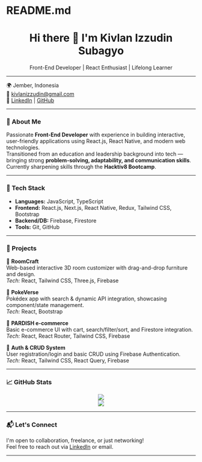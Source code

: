 # README.md
<h1 align="center">Hi there 👋 I'm Kivlan Izzudin Subagyo</h1>

<p align="center">
  Front-End Developer | React Enthusiast | Lifelong Learner  
</p>

---

🌍 Jember, Indonesia  
📧 kivlanizzudin@gmail.com  
🔗 [LinkedIn](https://www.linkedin.com/in/kivlan-izzudin-subagyo-524388171/) | [GitHub](https://github.com/Kivlanizzu)

---

### 🚀 About Me

Passionate **Front-End Developer** with experience in building interactive, user-friendly applications using React.js, React Native, and modern web technologies.  
Transitioned from an education and leadership background into tech — bringing strong **problem-solving, adaptability, and communication skills**.  
Currently sharpening skills through the **Hacktiv8 Bootcamp**.  

---

### 🧠 Tech Stack

- **Languages:** JavaScript, TypeScript  
- **Frontend:** React.js, Next.js, React Native, Redux, Tailwind CSS, Bootstrap  
- **Backend/DB:** Firebase, Firestore  
- **Tools:** Git, GitHub

---

### 💼 Projects

🔹 **RoomCraft**  
Web-based interactive 3D room customizer with drag-and-drop furniture and design.  
_Tech:_ React, Tailwind CSS, Three.js, Firebase

🔹 **PokeVerse**  
Pokédex app with search & dynamic API integration, showcasing component/state management.  
_Tech:_ React, Bootstrap

🔹 **PARDISH e-commerce**  
Basic e-commerce UI with cart, search/filter/sort, and Firestore integration.  
_Tech:_ React, React Router, Tailwind CSS, Firebase

🔹 **Auth & CRUD System**  
User registration/login and basic CRUD using Firebase Authentication.  
_Tech:_ React, Tailwind CSS, React Query, Firebase

---

### 📈 GitHub Stats

<p align="center">
  <img src="https://github-readme-stats.vercel.app/api?username=Kivlanizzu&show_icons=true&theme=tokyonight" />
  <br/>
  <img src="https://github-readme-stats.vercel.app/api/top-langs/?username=Kivlanizzu&layout=compact&theme=tokyonight" />
</p>

---

### 📬 Let's Connect

I'm open to collaboration, freelance, or just networking!  
Feel free to reach out via [LinkedIn](https://www.linkedin.com/in/kivlan-izzudin-subagyo-524388171/) or email.

---

